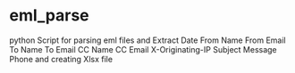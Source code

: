 # eml_parse
python Script  for parsing eml files and  Extract  Date From Name From Email To Name To Email CC Name CC Email X-Originating-IP  Subject Message  Phone and  creating Xlsx file

